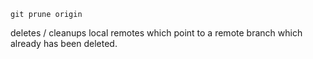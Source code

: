 `git prune origin`

deletes / cleanups local remotes which point to a remote branch which already has been deleted.